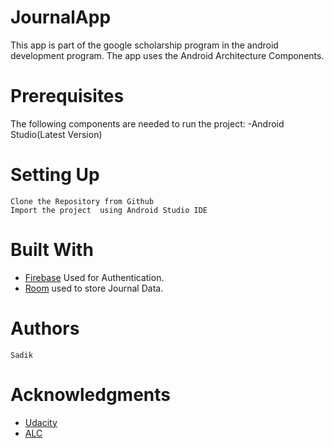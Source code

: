 # JournalApp
This app is part of the google scholarship program in the android development program.
The app uses the Android Architecture Components.
# Prerequisites
The following components are needed to run the project:
    -Android Studio(Latest Version)
    
# Setting Up

    Clone the Repository from Github
    Import the project  using Android Studio IDE
# Built With
 
  * [Firebase](https://firebase.google.com/) Used for Authentication.
  * [Room](https://developer.android.com/topic/libraries/architecture/room) used to store Journal Data.
# Authors
    Sadik
# Acknowledgments
  * [Udacity](https://www.udacity.com/) 
  * [ALC](https://andela.com/)

